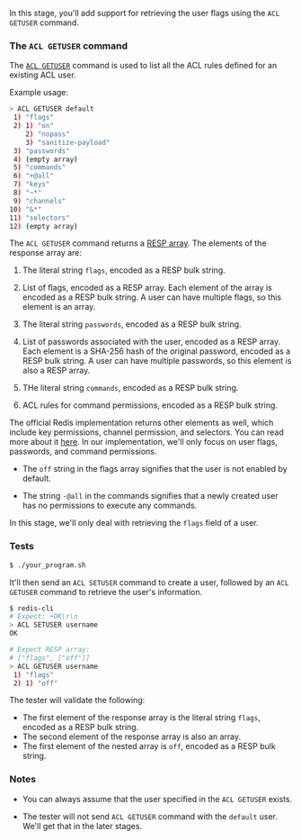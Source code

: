 In this stage, you'll add support for retrieving the user flags using the `ACL GETUSER` command.

### The `ACL GETUSER` command
The [`ACL GETUSER`](redis.io/docs/latest/commands/acl-getuser/) command is used to list all the ACL rules defined for an existing ACL user.

Example usage:

```bash
> ACL GETUSER default
 1) "flags"
 2) 1) "on"
    2) "nopass"
    3) "sanitize-payload"
 3) "passwords"
 4) (empty array)
 5) "commands"
 6) "+@all"
 7) "keys"
 8) "~*"
 9) "channels"
10) "&*"
11) "selectors"
12) (empty array)
```

The `ACL GETUSER` command returns a [RESP array](https://redis.io/docs/latest/develop/reference/protocol-spec/#arrays). The elements of the response array are:

1. The literal string `flags`, encoded as a RESP bulk string.

2. List of flags, encoded as a RESP array. Each element of the array is encoded as a RESP bulk string. A user can have multiple flags, so this element is an array.

3. The literal string `passwords`, encoded as a RESP bulk string.

4. List of passwords associated with the user, encoded as a RESP array. Each element is a SHA-256 hash of the original password, encoded as a RESP bulk string. A user can have multiple passwords, so this element is also a RESP array.

5. THe literal string `commands`, encoded as a RESP bulk string.

6. ACL rules for command permissions, encoded as a RESP bulk string.

The official Redis implementation returns other elements as well, which include key permissions, channel permission, and selectors. You can read more about it [here](https://redis.io/docs/latest/commands/acl-getuser/). In our implementation, we'll only focus on user flags, passwords, and command permissions.

- The `off` string in the flags array signifies that the user is not enabled by default.

- The string `-@all` in the commands signifies that a newly created user has no permissions to execute any commands.

In this stage, we'll only deal with retrieving the `flags` field of a user.

### Tests

```bash
$ ./your_program.sh
```

It'll then send an `ACL SETUSER` command to create a user, followed by an `ACL GETUSER` command to retrieve the user's information.

```bash
$ redis-cli
# Expect: +OK\r\n
> ACL SETUSER username
OK

# Expect RESP array:
# ["flags", ["off"]]
> ACL GETUSER username
 1) "flags"
 2) 1) "off"
```

The tester will validate the following:

- The first element of the response array is the literal string `flags`, encoded as a RESP bulk string.
- The second element of the response array is also an array.
- The first element of the nested array is `off`, encoded as a RESP bulk string.

### Notes

- You can always assume that the user specified in the `ACL GETUSER` exists.

- The tester will not send `ACL GETUSER` command with the `default` user. We'll get that in the later stages.